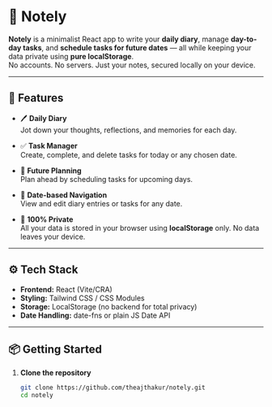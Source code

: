 # 📝 Notely

**Notely** is a minimalist React app to write your **daily diary**, manage **day-to-day tasks**, and **schedule tasks for future dates** — all while keeping your data private using **pure localStorage**.  
No accounts. No servers. Just your notes, secured locally on your device.

---

## 🌟 Features

- 🖊️ **Daily Diary**  
  Jot down your thoughts, reflections, and memories for each day.

- ✅ **Task Manager**  
  Create, complete, and delete tasks for today or any chosen date.

- 📅 **Future Planning**  
  Plan ahead by scheduling tasks for upcoming days.

- 📂 **Date-based Navigation**  
  View and edit diary entries or tasks for any date.

- 🔐 **100% Private**  
  All your data is stored in your browser using **localStorage** only. No data leaves your device.

---

## ⚙️ Tech Stack

- **Frontend:** React (Vite/CRA)
- **Styling:** Tailwind CSS / CSS Modules
- **Storage:** LocalStorage (no backend for total privacy)
- **Date Handling:** date-fns or plain JS Date API

---

## 📦 Getting Started

1. **Clone the repository**
   ```bash
   git clone https://github.com/theajthakur/notely.git
   cd notely
   ```
